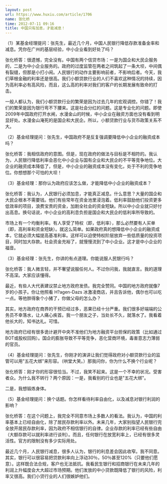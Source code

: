 ```yaml
---
layout: post
url: https://www.huxiu.com/article/1706
name: 张化桥
time: 2012-07-11 09:16
title: 中国只有加息，才能减息！
---
```

（1）某基金经理提问：张先生，最近几个月，中国人民银行降低存款准备金率和减息。凭你在广州的基层经验，中小企业看到好处了吗？

张化桥答：很遗憾，完全没有。中国有两个信贷市场：一是为国企和大民企服务的，二是为中小企业服务的。政府的过度监管在两者之间筑起了一条大坝，中间偶有裂缝，但那是小打小闹。人民银行的动作主要影响前者，不影响后者。今天，我们草根金融的利率还是很高。我们小额贷款行业的人们不喜欢这种情况的持续，因为高利率必有高风险，而且，这么高的利率对我们的客户的长期发展有致命的打击。

一般人都认为，我们小额贷款行业的繁荣是因为过去几年的宏观调控。你错了！我们的繁荣是因为银行弯不下腰来。这是社会分红的问题。这是专业化的问题。即使2009年中国政府打开水闸，水漫金山的时候，中小企业在融资方面也没有看到明显好处。水漫金山淹死的是国企和大民企。所以，小额贷款行业与货币政策关系不大。

（2）基金经理提问：张先生，中国政府不是反复强调要降低中小企业的融资成本吗？

张化桥答：我相信政府的意图。但是，现在政府的做法与目标是不相符的。我认为，人民银行降低利率会恶化中小企业与国有企业和大民企的不平等竞争地位。大企业的融资成本降低了，但是，中小企业的融资成本没有变化，处于不利的竞争地位。你想想那个可怕的大坝！

（3）基金经理：那你认为政府应该怎么做，才能降低中小企业的融资成本？

张化桥答：我认为，人民银行必须加息，才能真正减息。什么意思？大量的国企和大民企根本不需要钱。他们有些常年在资金池里浸泡着。低利率鼓励他们投资更多低效率的项目，浪费宝贵的资金，加剧全社会的资金短缺。所以中小企业就只好付出高息。换句话说，中小企业的高利息负担是国企和大民企的低利率所导致的。

市场上有一个均衡利率。有人享受了特权（即，低利率），那么必然要有人买单（即，高利率和资金短缺）。就这么简单。如果政府真的想降低中小企业的融资成本，它就必须大幅提高基准利率。这样可以迫使特权阶层放弃一些低质量的投资项目，同时加大存款。社会资金充裕了，就慢慢流到了中小企业。这才是中小企业的福音。

（3）基金经理：张先生，你讲的有点道理。你能说服人民银行吗？

张化桥答：我人微言轻，并不奢望说服任何人。不过你问我，我就直言。我的道理不高深。大家应该懂得。

最近，有些人大代表建议禁止地方政府发债。我完全赞同。中国的地方政府就像7岁的小孩子。你让他照看 H?agen-Dazs 冰激凌商店，并且告诉他，偶尔也可以吃一点。等他胖得象个小猪了，你做父母的怎么办？

其实，地方政府在商界的干预已经过多，恶果已经十分严重。我们很多好端端的公务员不幸落水，让人痛心疾首。我一个朋友之子，当处长不久，就落水了。我看着他长大的，知书达礼。可惜。

地方政府已经有很多诡计避开中央不准他们为地方融资平台担保的政策（比如通过BOT或股权回购）。国企的膨胀导致不平等竞争，恶化营商环境，毒害意志力薄弱的官员。

（4）基金经理提问：张先生，你刚才的演讲让我们觉得政府对小额贷款行业的监管可以用"五花大绑"来形容。（哄堂大笑。）那我问你，你为什么不换个行业呢？

张化桥答：刚才你的形容很恰当。不过，我笑不起来。这是一个不幸的状况。受害者众。为什么我不转行？两个原因：一是，我看别的行业也是"五花大绑"。

二是，我想锻炼身体。

（5）基金经理提问：换个话题。你怎样看待利率自由化，以及减息对银行利润的影响？

张化桥答：在这个问题上，我完全不同意市场上多数人的看法。我认为，中国的利率基本上已经自由化，除了居民存款利率以外。未来几年，大家别指望人民银行完全放开居民存款利率，因为政府不相信银行的自律。企业存款的利率已经有些自由（大额存款可以就利率进行谈判）。而且，任何银行在放宽利率上，已经有很多灵活性。官方的限制没有多少实际用处。

最近几个月，人民银行减息，很多人认为，银行的利息差会因此收窄。我不同意。其实，银行可以很容易把贷款利率向上浮动30％，50％甚至120%（只要他们愿意）。这样既合法合规，客户也无法抵抗。我看民生银行和招商银行在未来几年的利润上升幅度会大大超过市场预期。他们发放的中小贷款既降低了银行的风险，利率又很高。我们小贷行业的人们很嫉妒他们。

